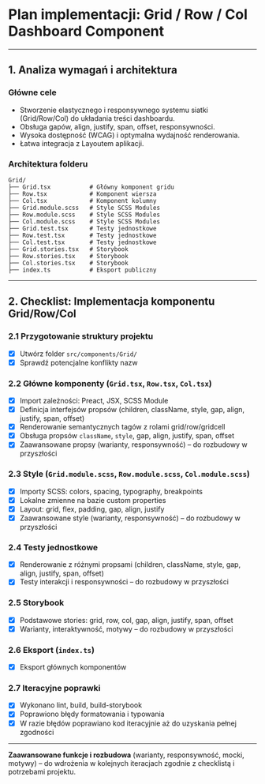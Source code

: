 # Plan implementacji: **Grid / Row / Col Dashboard Component**

---

## 1. Analiza wymagań i architektura

### Główne cele

- Stworzenie elastycznego i responsywnego systemu siatki (Grid/Row/Col) do układania treści dashboardu.
- Obsługa gapów, align, justify, span, offset, responsywności.
- Wysoka dostępność (WCAG) i optymalna wydajność renderowania.
- Łatwa integracja z Layoutem aplikacji.

### Architektura folderu

```
Grid/
├── Grid.tsx           # Główny komponent gridu
├── Row.tsx            # Komponent wiersza
├── Col.tsx            # Komponent kolumny
├── Grid.module.scss   # Style SCSS Modules
├── Row.module.scss    # Style SCSS Modules
├── Col.module.scss    # Style SCSS Modules
├── Grid.test.tsx      # Testy jednostkowe
├── Row.test.tsx       # Testy jednostkowe
├── Col.test.tsx       # Testy jednostkowe
├── Grid.stories.tsx   # Storybook
├── Row.stories.tsx    # Storybook
├── Col.stories.tsx    # Storybook
├── index.ts           # Eksport publiczny
```

---

## 2. Checklist: Implementacja komponentu Grid/Row/Col

### 2.1 Przygotowanie struktury projektu

- [x] Utwórz folder `src/components/Grid/`
- [x] Sprawdź potencjalne konflikty nazw

### 2.2 Główne komponenty (`Grid.tsx`, `Row.tsx`, `Col.tsx`)

- [x] Import zależności: Preact, JSX, SCSS Module
- [x] Definicja interfejsów propsów (children, className, style, gap, align, justify, span, offset)
- [x] Renderowanie semantycznych tagów z rolami grid/row/gridcell
- [x] Obsługa propsów `className`, `style`, gap, align, justify, span, offset
- [x] Zaawansowane propsy (warianty, responsywność) – do rozbudowy w przyszłości

### 2.3 Style (`Grid.module.scss`, `Row.module.scss`, `Col.module.scss`)

- [x] Importy SCSS: colors, spacing, typography, breakpoints
- [x] Lokalne zmienne na bazie custom properties
- [x] Layout: grid, flex, padding, gap, align, justify
- [x] Zaawansowane style (warianty, responsywność) – do rozbudowy w przyszłości

### 2.4 Testy jednostkowe

- [x] Renderowanie z różnymi propsami (children, className, style, gap, align, justify, span, offset)
- [x] Testy interakcji i responsywności – do rozbudowy w przyszłości

### 2.5 Storybook

- [x] Podstawowe stories: grid, row, col, gap, align, justify, span, offset
- [x] Warianty, interaktywność, motywy – do rozbudowy w przyszłości

### 2.6 Eksport (`index.ts`)

- [x] Eksport głównych komponentów

### 2.7 Iteracyjne poprawki

- [x] Wykonano lint, build, build-storybook
- [x] Poprawiono błędy formatowania i typowania
- [x] W razie błędów poprawiano kod iteracyjnie aż do uzyskania pełnej zgodności

---

**Zaawansowane funkcje i rozbudowa** (warianty, responsywność, mocki, motywy) – do wdrożenia w kolejnych iteracjach zgodnie z checklistą i potrzebami projektu.
